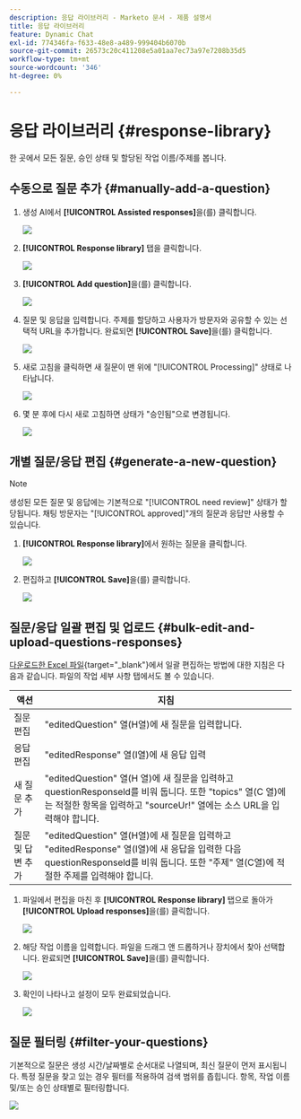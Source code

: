 ```yaml
---
description: 응답 라이브러리 - Marketo 문서 - 제품 설명서
title: 응답 라이브러리
feature: Dynamic Chat
exl-id: 774346fa-f633-48e8-a489-999404b6070b
source-git-commit: 26573c20c411208e5a01aa7ec73a97e7208b35d5
workflow-type: tm+mt
source-wordcount: '346'
ht-degree: 0%

---
```


# 응답 라이브러리 {#response-library}

한 곳에서 모든 질문, 승인 상태 및 할당된 작업 이름/주제를 봅니다.

## 수동으로 질문 추가 {#manually-add-a-question}

1. 생성 AI에서 **[!UICONTROL Assisted responses]**&#x200B;을(를) 클릭합니다.

   ![](assets/response-library-1.png)

1. **[!UICONTROL Response library]** 탭을 클릭합니다.

   ![](assets/response-library-2.png)

1. **[!UICONTROL Add question]**&#x200B;을(를) 클릭합니다.

   ![](assets/response-library-3.png)

1. 질문 및 응답을 입력합니다. 주제를 할당하고 사용자가 방문자와 공유할 수 있는 선택적 URL을 추가합니다. 완료되면 **[!UICONTROL Save]**&#x200B;을(를) 클릭합니다.

   ![](assets/response-library-4.png)

1. 새로 고침을 클릭하면 새 질문이 맨 위에 &quot;[!UICONTROL Processing]&quot; 상태로 나타납니다.

   ![](assets/response-library-5.png)

1. 몇 분 후에 다시 새로 고침하면 상태가 &quot;승인됨&quot;으로 변경됩니다.

   ![](assets/response-library-6.png)

## 개별 질문/응답 편집 {#generate-a-new-question}

>[!NOTE]
>
>생성된 모든 질문 및 응답에는 기본적으로 &quot;[!UICONTROL need review]&quot; 상태가 할당됩니다. 채팅 방문자는 &quot;[!UICONTROL approved]&quot;개의 질문과 응답만 사용할 수 있습니다.

1. **[!UICONTROL Response library]**&#x200B;에서 원하는 질문을 클릭합니다.

   ![](assets/response-library-7.png)

1. 편집하고 **[!UICONTROL Save]**&#x200B;을(를) 클릭합니다.

   ![](assets/response-library-8.png)

## 질문/응답 일괄 편집 및 업로드 {#bulk-edit-and-upload-questions-responses}

[다운로드한 Excel 파일](/help/marketo/product-docs/demand-generation/dynamic-chat/generative-ai/question-generation.md#download-questions-and-responses){target="_blank"}에서 일괄 편집하는 방법에 대한 지침은 다음과 같습니다. 파일의 작업 세부 사항 탭에서도 볼 수 있습니다.

<table>
<thead>
  <tr>
    <th>액션</th>
    <th>지침</th>
  </tr>
</thead>
<tbody>
  <tr>
    <td>질문 편집</td>
    <td>"editedQuestion" 열(H열)에 새 질문을 입력합니다.</td>
  </tr>
  <tr>
    <td>응답 편집</td>
    <td>"editedResponse" 열(I열)에 새 응답 입력</td>
  </tr>
  <tr>
    <td>새 질문 추가</td>
    <td>"editedQuestion" 열(H 열)에 새 질문을 입력하고 questionResponseld를 비워 둡니다. 또한 "topics" 열(C 열)에는 적절한 항목을 입력하고 "sourceUr!" 열에는 소스 URL을 입력해야 합니다.</td>
  </tr>
  <tr>
    <td>질문 및 답변 추가</td>
    <td>"editedQuestion" 열(H열)에 새 질문을 입력하고 "editedResponse" 열(I열)에 새 응답을 입력한 다음 questionResponseld를 비워 둡니다. 또한 "주제" 열(C열)에 적절한 주제를 입력해야 합니다.</td>
  </tr>
</tbody>
</table>

1. 파일에서 편집을 마친 후 **[!UICONTROL Response library]** 탭으로 돌아가 **[!UICONTROL Upload responses]**&#x200B;을(를) 클릭합니다.

   ![](assets/response-library-9.png)

1. 해당 작업 이름을 입력합니다. 파일을 드래그 앤 드롭하거나 장치에서 찾아 선택합니다. 완료되면 **[!UICONTROL Save]**&#x200B;을(를) 클릭합니다.

   ![](assets/response-library-10.png)

1. 확인이 나타나고 설정이 모두 완료되었습니다.

   ![](assets/response-library-11.png)

## 질문 필터링 {#filter-your-questions}

기본적으로 질문은 생성 시간/날짜별로 순서대로 나열되며, 최신 질문이 먼저 표시됩니다. 특정 질문을 찾고 있는 경우 필터를 적용하여 검색 범위를 좁힙니다. 항목, 작업 이름 및/또는 승인 상태별로 필터링합니다.

![](assets/response-library-12.png)
